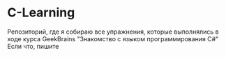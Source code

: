 # C-Learning
Репозиторий, где я собираю все упражнения, которые выполнялись в ходе курса GeekBrains "Знакомство с языком программирования C#"
Если что, пишите